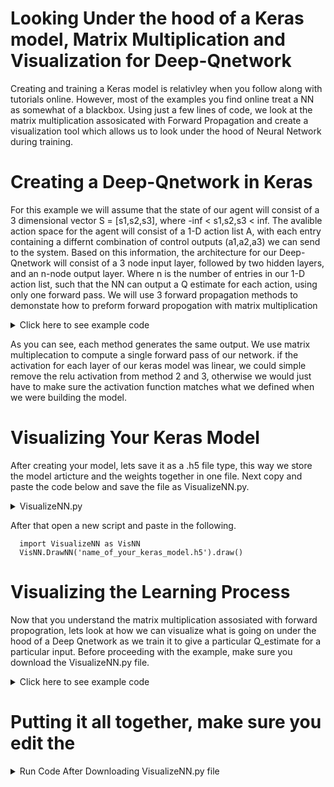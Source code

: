 # Looking Under the hood of a Keras model, Matrix Multiplication and Visualization for Deep-Qnetwork

Creating and training a Keras model is relativley when you follow along with tutorials online. However, most of the examples you find 
online treat a NN as somewhat of a blackbox. Using just a few lines of code, we look at the matrix multiplication assosicated with
Forward Propagation and create a visualization tool which allows us to look under the hood of Neural Network during training.

# Creating a Deep-Qnetwork in Keras
For this example we will assume that the state of our agent will consist of a 3 dimensional vector S = [s1,s2,s3], 
where -inf < s1,s2,s3 < inf. The avalible action space for the agent will consist of a 1-D action list A, with each entry containing 
a differnt combination of control outputs (a1,a2,a3) we can send to the system. Based on this information, the architecture for our Deep-Qnetwork
will consist of a 3 node input layer, followed by two hidden layers, and an n-node output layer. Where n is the number of entries in our 1-D action list, 
such that the NN can output a Q estimate for each action, using only one forward pass. We will use 3 forward propagation methods 
to demonstate how to preform forward propogation with matrix multiplication


<details>
  <summary>Click here to see example code</summary>
      
      import keras
      from keras.models import Sequential
      from keras.layers import Dense
      from keras.optimizers import RMSprop
      import itertools
      import numpy as np
      
      # Define Example of State input the NN can expect, and a list of actions 
      S = (0,0,0)
      A = list(itertools.product(range(0,2,1),range(0,2,1)))
      
      # Build NN Model
      layer1_neurons = 2
      layer2_neurons = 2
      model = Sequential()
      model.add(Dense(layer1_neurons, input_dim = len(S), activation='relu',kernel_initializer='normal'))
      model.add(Dense(layer2_neurons, activation='relu',kernel_initializer='normal'))
      model.add(Dense(output_dim = len(A), activation='relu',kernel_initializer='normal'))
      model.compile(loss='mse', optimizer=RMSprop(lr=.1))
      
      # You might be used to using model.predict(state), to get the models Q-estimates for each action given a state input. 
      # However, in the example below we will look at what is actually happending when we call model.predict(state)
      # Lets start by extracting the weights and bias terms for each layer in our model and representing them as matrcies.
    
      w1 = first_layer_weights = np.asmatrix(model.layers[0].get_weights()[0])
      b1 = first_layer_biases  = np.matrix(model.layers[0].get_weights()[1])

      w2 = second_layer_weights = np.matrix(model.layers[1].get_weights()[0])
      b2 = second_layer_biases  = np.matrix(model.layers[1].get_weights()[1])

      w3 = third_layer_weights = np.matrix(model.layers[2].get_weights()[0])
      b3 = third_layer_biases  = np.matrix(model.layers[2].get_weights()[1])
      
      print(w1.shape, b1.shape)
      print(w2.shape, b2.shape)
      print(w3.shape, b3.shape)
      
      # Now lets create a method for computing the relu activation, which we defined for each of the keras models layers.
      def relu(Z):
          return np.maximum(0, Z)
      
      # Now lets compute the models Q_estimates, based on an input state = (1,1,1) 
      state = (1,1,1)
      
      # To pass this state to our NN we need to format it as shown
      input_state = (np.asarray(state).reshape(1, len(state)))
      
      # Method 1
      Q_estimates_method1 = model.predict(input_state)
      
      # Method 2
      Z = np.dot(input_state,w1)+b1
      H = relu(Z)
      Z1 = np.dot(H,w2)+b2
      H1 = relu(Z1)
      Z2 = np.dot(H1,w3)+b3
      Q_estimates_method2 = relu(Z2)
      
      # Method 3
      Q_estimates_method3 = relu(np.dot(relu(np.dot(relu(np.dot(input_state,w1)+b1),w2)+b2),w3)+b3)
          
      
      # Results for each method
      print(' Q_estimates_method1', Q_estimates_method1)
      print(' Q_estimates_method2', Q_estimates_method2)
      print(' Q_estimates_method3', Q_estimates_method3)
      
      

  

</details>

As you can see, each method generates the same output. 
We use matrix multiplecation to compute a single forward pass of our network.
if the activation for each layer of our keras model was linear, we could simple remove the relu activation 
from method 2 and 3, otherwise we would just have to make sure the activation function matches what we defined 
when we were building the model.


# Visualizing Your Keras Model

After creating your model, lets save it as a .h5 file type, this way we store the model articture and the weights together in one file. Next copy and paste the code below and save the file as VisualizeNN.py. 
    

<details>
  <summary>VisualizeNN.py</summary>
  import keras
from keras.models import load_model
from matplotlib import pyplot
from math import cos, sin, atan
from palettable.tableau import Tableau_10
from time import localtime, strftime
import numpy as np
import os
import matplotlib
from matplotlib import rc
#matplotlib.rcParams['font.sans-serif'] = "Helvetica"
#matplotlib.rcParams['font.style'] = "italic"
matplotlib.rcParams['font.family'] = 'serif'
matplotlib.rcParams['font.serif'] = ['Cambria Math'] + matplotlib.rcParams['font.serif']

class Neuron():
    def __init__(self, x, y):
        self.x = x
        self.y = y

    def draw(self, neuron_radius, id=-1):
        circle = pyplot.Circle((self.x, self.y), radius=neuron_radius, fill=False)
        pyplot.gca().add_patch(circle)
        
############### ADD NUMBER TO EACH NEURON #######################################
        
       # pyplot.gca().text(self.x, self.y-0.15, str(id), size=8, ha='center')
       # pyplot.gca().text(self.x, self.y-0.15, str(id), size=8, ha='center')
       
##################################################################################

class Layer():
    def __init__(self, network, number_of_neurons, number_of_neurons_in_widest_layer):
        self.vertical_distance_between_layers =  25 #6  # make sure this matches value in draw function NNclass
        self.horizontal_distance_between_neurons = 2
        self.neuron_radius = 0.5
        self.number_of_neurons_in_widest_layer = number_of_neurons_in_widest_layer
        self.previous_layer = self.__get_previous_layer(network)
        self.y = self.__calculate_layer_y_position()
        self.neurons = self.__intialise_neurons(number_of_neurons)

    def __intialise_neurons(self, number_of_neurons):
        neurons = []
        x = self.__calculate_left_margin_so_layer_is_centered(number_of_neurons)
        for iteration in range(number_of_neurons):
            neuron = Neuron(x, self.y)
            neurons.append(neuron)
            x += self.horizontal_distance_between_neurons
        return neurons

    def __calculate_left_margin_so_layer_is_centered(self, number_of_neurons):
        return self.horizontal_distance_between_neurons * (self.number_of_neurons_in_widest_layer - number_of_neurons) / 2

    def __calculate_layer_y_position(self):
        if self.previous_layer:
            return self.previous_layer.y + self.vertical_distance_between_layers
        else:
            return 0

    def __get_previous_layer(self, network):
        if len(network.layers) > 0:
            return network.layers[-1]
        else:
            return None

    def __line_between_two_neurons(self, neuron1, neuron2, weight=0.4, textoverlaphandler=None):
        angle = atan((neuron2.x - neuron1.x) / float(neuron2.y - neuron1.y))
        x_adjustment = self.neuron_radius * sin(angle)
        y_adjustment = self.neuron_radius * cos(angle)

        # assign colors to lines depending on the sign of the weight
        color=Tableau_10.mpl_colors[0]
        if weight > 0: color=Tableau_10.mpl_colors[1]

        # assign different linewidths to lines depending on the size of the weight
        abs_weight = abs(weight)        
        #if abs_weight > 0.5: 
         #   linewidth = 10*abs_weight
        #elif abs_weight > 0.8: 
         #   linewidth =  100*abs_weight
        #else:
            #linewidth = abs_weight
        linewidth = abs_weight*1
        # draw the weights and adjust the labels of weights to avoid overlapping
        if abs_weight > 0.0 or abs_weight < 0 : 
        #if abs_weight > 0.5: 
            # while loop to determine the optimal locaton for text lables to avoid overlapping
            index_step = 2
            num_segments = 10   
            txt_x_pos = neuron1.x - x_adjustment+index_step*(neuron2.x-neuron1.x+2*x_adjustment)/num_segments
            txt_y_pos = neuron1.y - y_adjustment+index_step*(neuron2.y-neuron1.y+2*y_adjustment)/num_segments
            while ((not textoverlaphandler.getspace([txt_x_pos-0.5, txt_y_pos-0.5, txt_x_pos+0.5, txt_y_pos+0.5])) and index_step < num_segments):
                index_step = index_step + 1
                txt_x_pos = neuron1.x - x_adjustment+index_step*(neuron2.x-neuron1.x+2*x_adjustment)/num_segments
                txt_y_pos = neuron1.y - y_adjustment+index_step*(neuron2.y-neuron1.y+2*y_adjustment)/num_segments

            # print("Label positions: ", "{:.2f}".format(txt_x_pos), "{:.2f}".format(txt_y_pos), "{:3.2f}".format(weight))
           
############ ADD WEIGHT VALUES TO PLOT, uincomment two lines below ###################    
       
           # a=pyplot.gca().text(txt_x_pos, txt_y_pos, "{:3.2f}".format(weight), size=8, ha='center')
            #a.set_bbox(dict(facecolor='white', alpha=0))
           
#################################################################   

  
            # print(a.get_bbox_patch().get_height())

        line = pyplot.Line2D((neuron1.x - x_adjustment, neuron2.x + x_adjustment), (neuron1.y - y_adjustment, neuron2.y + y_adjustment), linewidth=linewidth, color=color)
        pyplot.gca().add_line(line)

    def draw(self, layer_info = None,layerType=0, weights=None, textoverlaphandler=None):
        j=0 # index for neurons in this layer
        for neuron in self.neurons:            
            i=0 # index for neurons in previous layer
            neuron.draw( self.neuron_radius, id=j+1 )
            if self.previous_layer:
                for previous_layer_neuron in self.previous_layer.neurons:
                    self.__line_between_two_neurons(neuron, previous_layer_neuron, weights[i,j], textoverlaphandler)
                    i=i+1
            j=j+1
            
     ######## Write the number nodes and activation function beside each layer of the network #########       
       
        #x_text = self.number_of_neurons_in_widest_layer * self.horizontal_distance_between_neurons  
        x_text = self.number_of_neurons_in_widest_layer  * self.horizontal_distance_between_neurons 
        pyplot.text(x_text, self.y, str(layer_info), fontsize = 15)
            
        
############ write Text beside each Layer #######################################
       # x_text = self.number_of_neurons_in_widest_layer * self.horizontal_distance_between_neurons
       # if layerType == 0:
        #    pyplot.text(x_text, self.y, 'Input Layer', fontsize = 12)
        #elif layerType == -1:
         #   pyplot.text(x_text, self.y, 'Output Layer', fontsize = 12)
       # else:
        #    pyplot.text(x_text, self.y, 'Hidden Layer '+str(layerType), fontsize = 12)
###########################################################################################

# A class to handle Text Overlapping
# The idea is to first create a grid space, if a grid is already occupied, then
# the grid is not available for text labels.
class TextOverlappingHandler():
    # initialize the class with the width and height of the plot area
    def __init__(self, width, height, grid_size=0.2):
        self.grid_size = grid_size
        self.cells = np.ones((int(np.ceil(width / grid_size)), int(np.ceil(height / grid_size))), dtype=bool)

    # input test_coordinates(bottom left and top right), 
    # getspace will tell you whether a text label can be put in the test coordinates
    def getspace(self, test_coordinates):
        x_left_pos = int(np.floor(test_coordinates[0]/self.grid_size))
        y_botttom_pos = int(np.floor(test_coordinates[1]/self.grid_size))
        x_right_pos = int(np.floor(test_coordinates[2]/self.grid_size))
        y_top_pos = int(np.floor(test_coordinates[3]/self.grid_size))
        if self.cells[x_left_pos, y_botttom_pos] and self.cells[x_left_pos, y_top_pos] \
        and self.cells[x_right_pos, y_top_pos] and self.cells[x_right_pos, y_botttom_pos]:
            for i in range(x_left_pos, x_right_pos):
                for j in range(y_botttom_pos, y_top_pos):
                    self.cells[i, j] = False

            return True
        else:
            return False

class NeuralNetwork():
    def __init__(self, number_of_neurons_in_widest_layer,model_name,optimizer,optimizer_parameters,layer_info ): #model_name = 'model', model_config = '', path=''):
        #self.path = path
        #self.model_config = model_config
        #self.model_name = model_name
        self.number_of_neurons_in_widest_layer = number_of_neurons_in_widest_layer
        self.layers = []
        self.layertype = 0
        self.layer_info = layer_info
        self.model_name = model_name
        self.optimizer = optimizer
        self.optimizer_parameters = optimizer_parameters
      

    def add_layer(self, number_of_neurons ):
        layer = Layer(self, number_of_neurons, self.number_of_neurons_in_widest_layer)
        self.layers.append(layer)

    def draw(self, weights_list=None): #, model_name = 'model', model_config ='', path=''):
        # vertical_distance_between_layers and horizontal_distance_between_neurons are the same with the variables of the same name in layer class
        vertical_distance_between_layers = 25 #6
        horizontal_distance_between_neurons = 2
        overlaphandler = TextOverlappingHandler(\
            self.number_of_neurons_in_widest_layer*horizontal_distance_between_neurons,\
            len(self.layers)*vertical_distance_between_layers, grid_size=0.2 )
        """ Format Layer info """
       
        #layer_info = str('$L_{' + str(self.layer_info[i][1])+'} ^{' + str(self.layer_info[i][0]) + '}$')
        #layer_info = str(r'$\Re \in $' + str(self.layer_info[i][0])) + '  ' + '$A_{' + str(self.layer_info[i][1])  +'}$'
         
        
        pyplot.figure(figsize=(12, 9))

        for i in range( len(self.layers) ):
            layer = self.layers[i] 
            layer_info = str('$\mathcal{L}_{' + str(self.layer_info[i][1])+'} ^{' + str(self.layer_info[i][0]) + '}$')
            #layer_info = str(self.layer_info[i][0]) + '  ' + str(self.layer_info[i][1])
                                     
            if i == 0:
                layer.draw( layer_info, layerType=0 ) 
            elif i == len(self.layers)-1:
                layer.draw( layer_info,layerType=-1, weights=weights_list[i-1], textoverlaphandler=overlaphandler)
            else:
                layer.draw(layer_info,layerType=i, weights=weights_list[i-1], textoverlaphandler=overlaphandler)
    
        pyplot.axis('scaled')
        pyplot.axis('off')
        
        
        
       # pyplot.title( 'Neural Network architecture', fontsize=15 )
        #title =  str(self.model_name) + '\n' + str(self.optimizer)+ '  ' + str(self.optimizer_parameters)
       
        pyplot.title(str(self.model_name), fontsize=12,fontname='Cambria Math' ) #,  bbox={'facecolor':'silver', 'alpha':0.5, 'pad':4})
        #pyplot.suptitle(title, fontsize=15 ,  bbox={'facecolor':'silver', 'alpha':0.5, 'pad':4})
        #pyplot.title(self.model_config  + '\n' + '' + '\n' + self.model_name, fontsize= 5 , wrap = True)
       
        #figureName=self.model_name+strftime("%Y%m%d_%H%M%S", localtime())+'.png'
        #pyplot.tight_layout
        #pyplot.savefig(self.path+figureName, dpi=300, bbox_inches="tight")
        #pyplot.text(10,10,self.model_config)
        #pyplot.savefig(str(self.model_name)+strftime("%Y%m%d_%H%M%S", localtime())+'.png',dpi=1200)
        pyplot.savefig(str(self.model_name)+strftime("%Y%m%d_%H%M%S", localtime())+'.png',format='png',bbox_inches='tight')
        #pyplot.savefig(self.path+figureName, dpi=300, bbox_inches=0)
      
        pyplot.show()
        
import keras.backend as K
import tensorflow as tf

class DrawNN():
    # para: neural_network is an array of the number of neurons 
    # from input layer to output layer, e.g., a neural network of 5 nerons in the input layer, 
    # 10 neurons in the hidden layer 1 and 1 neuron in the output layer is [5, 10, 1]
    # para: weights_list (optional) is the output weights list of a neural network which can be obtained via classifier.coefs_
   # def __init__( self, neural_network, weights_list=None ):
    def __init__( self, model): #, weights_list=None, model_name = 'Neural Network Architecture', model_config = '', path = ''):
        
        """ Load Model.h5 and extract details, ei: name, shape, weights, layer info, optimizer, hyperparameters, .... """
        self.model_name = str(model)
        model = load_model(str(model))
       
        
        
        model_shape = []
        weights = []
        layer_info = []
        config = model.get_config() 
        model_shape.append(model.inputs[0][0].shape[0])
        
        i=0
        for layer in model.layers:
            model_shape.append(layer.output_shape[1])
            weights.append(np.array(np.asmatrix(model.layers[i].get_weights()[0])))
            i += 1
               
        layers = config['layers']
        layer_info.append([layers[0]['config']['batch_input_shape'][1], ''])
        for layer in layers:
            if layer['class_name'] == 'Dense':
                layer_info.append([layer['config']['units'], layer['config']['activation']])
 
        
        self.optimizer = str(model.optimizer).split('.')[2].split()[0]
        self.optimizer_parameters = model.optimizer.get_config()  # optomizer settings = lr, rho, decay, eps
       # self.learning_rate = K.eval(model.optimizer.lr)
        self.neural_network = model_shape
        self.weights_list = weights
        self.layer_info = layer_info
        
        
        # if weights_list is none, then create a uniform list to fill the weights_list
        if self.weights_list is None:
            weights_list=[]
            for first, second in zip(neural_network, neural_network[1:]):
                tempArr = np.ones((first, second))*0.4
                weights_list.append(tempArr)
            self.weights_list = weights_list
        
    def draw( self ):
        model_name = self.model_name
        optimizer = self.optimizer
        optimizer_parameters =  self.optimizer_parameters
        layer_info = self.layer_info
        widest_layer = max( self.neural_network )
        network = NeuralNetwork( widest_layer,model_name,optimizer,optimizer_parameters,layer_info) 
        for l in self.neural_network:
            network.add_layer(l)
        network.draw(self.weights_list) 

</details>

After that open a new script and paste in the following.


      import VisualizeNN as VisNN
      VisNN.DrawNN('name_of_your_keras_model.h5').draw()
    


      
# Visualizing the Learning Process

Now that you understand the matrix multiplication assosiated with forward propogration, lets look at how 
we can visualize what is going on under the hood of a Deep Qnetwork as we train it to give a particular Q_estimate for 
a particular input. Before proceeding with the example, make sure you download the VisualizeNN.py file. 


<details>
  <summary>Click here to see example code</summary>
    
    import VisualizeNN as VisNN
    import os
    import imageio
    import sys
    
    model_name = ' Deep-Qnetwork'
    some_state = (1,1,1)
    desired_output = (10,-10,5,1)
    num_of_back_propagations = 10
    image_path = r'C:/Users/Jesse/Desktop/Snakebot_Backup-3-30-2020/visualize-neural-network-master/NN_Images/' 
    animation_path = r'C:/Users/Jesse/Desktop/Snakebot_Backup-3-30-2020/visualize-neural-network-master/NN_Animations/'
    
    # Recall the size of each of our models layers
    input_layer = 3
    hidden_layer1 = 2
    hidden_layer1 = 2
    output_layer = 4
    
    input_state = (np.asarray(state).reshape(1, len(state)))
    desired_Qestimates = (np.asarray(desired_output).reshape(1, len(desired_output)))
    
    
    for i in range(num_of_back_propagations):
        w1 = np.asmatrix(model.layers[0].get_weights()[0])
        w2 = np.asmatrix(model.layers[1].get_weights()[0])
        w3 = np.asmatrix(model.layers[2].get_weights()[0])
        weights = [np.array(w1),np.array(w2),np.array(w3)]
        
        # Create Diagram.png file of NN with current weights
        network=VisNN.DrawNN([input_layer,hidden_layer1,hidden_layer2,output_layer], weights,model_name,image_path) 
        network.draw()

        model.train_on_batch(input_state,desired_Qestimates)
    
    # Create Animation from png files
    images = []
    for file_name in os.listdir(image_path):
      if file_name.endswith('.png'):
        file_path = os.path.join(image_path, file_name)
        images.append(imageio.imread(file_path))
    imageio.mimsave(animation_path+'movie.gif', images)
    

</details>


# Putting it all together, make sure you edit the 
<details>
  <summary>Run Code After Downloading VisualizeNN.py file </summary>
      
      import keras
      from keras.models import Sequential
      from keras.layers import Dense
      from keras.optimizers import RMSprop
      import itertools
      import numpy as np
      
      # Define Example of State input the NN can expect, and a list of actions 
      S = (0,0,0)
      A = list(itertools.product(range(0,2,1),range(0,2,1)))
      
      # Build NN Model
      layer1_neurons = 2
      layer2_neurons = 2
      model = Sequential()
      model.add(Dense(layer1_neurons, input_dim = len(S), activation='relu',kernel_initializer='normal'))
      model.add(Dense(layer2_neurons, activation='relu',kernel_initializer='normal'))
      model.add(Dense(output_dim = len(actions), activation='relu',kernel_initializer='normal'))
      model.compile(loss='mse', optimizer=RMSprop(lr=.1))
      
    import VisualizeNN as VisNN
    import os
    import imageio
    import sys
    
    model_name = ' Deep-Qnetwork'
    some_state = (1,1,1)
    desired_output = (10,-10,5,1)
    num_of_back_propagations = 10
    image_path = r'C:/Users/Jesse/Desktop/Snakebot_Backup-3-30-2020/visualize-neural-network-master/NN_Images/' 
    animation_path = r'C:/Users/Jesse/Desktop/Snakebot_Backup-3-30-2020/visualize-neural-network-master/NN_Animations/'
    
    # Recall the size of each of our models layers
    input_layer = 3
    hidden_layer1 = 2
    hidden_layer1 = 2
    output_layer = 4
    
    input_state = (np.asarray(state).reshape(1, len(state)))
    desired_Qestimates = (np.asarray(desired_output).reshape(1, len(desired_output)))
    
    
    for i in range(num_of_back_propagations):
        w1 = np.asmatrix(model.layers[0].get_weights()[0])
        w2 = np.asmatrix(model.layers[1].get_weights()[0])
        w3 = np.asmatrix(model.layers[2].get_weights()[0])
        weights = [np.array(w1),np.array(w2),np.array(w3)]
        
        # Create Diagram.png file of NN with current weights
        network=VisNN.DrawNN([input_layer,hidden_layer1,hidden_layer2,output_layer], weights,model_name,image_path) 
        network.draw()

        model.train_on_batch(input_state,desired_Qestimates)
    
    # Create Animation from png files
    images = []
    for file_name in os.listdir(image_path):
      if file_name.endswith('.png'):
        file_path = os.path.join(image_path, file_name)
        images.append(imageio.imread(file_path))
    imageio.mimsave(animation_path+'movie.gif', images)
    

</details>
    
